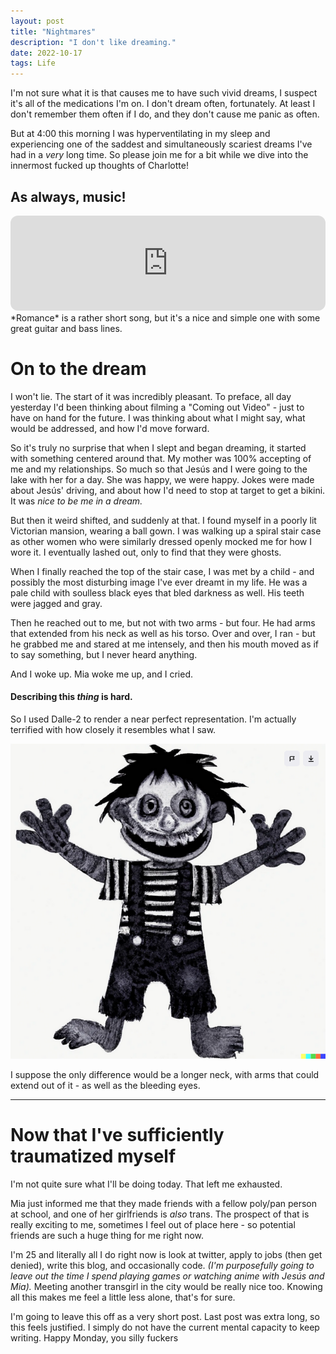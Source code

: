 ```yaml
---
layout: post
title: "Nightmares"
description: "I don't like dreaming."
date: 2022-10-17
tags: Life
---
```


I'm not sure what it is that causes me to have such vivid dreams, I suspect it's all of the medications I'm on. I don't dream often, fortunately. At least I don't remember them often if I do, and they don't cause me panic as often. 

But at 4:00 this morning I was hyperventilating in my sleep and experiencing one of the saddest and simultaneously scariest dreams I've had in a *very* long time. So please join me for a bit while we dive into the innermost fucked up thoughts of Charlotte!

## As always, music!

<iframe style="border-radius:12px" src="https://open.spotify.com/embed/track/1dr9fQuYZ6NtGuVqdMOTw1?utm_source=generator" width="100%" height="152" frameBorder="0" allowfullscreen="" allow="autoplay; clipboard-write; encrypted-media; fullscreen; picture-in-picture" loading="lazy"></iframe>
*Romance* is a rather short song, but it's a nice and simple one with some great guitar and bass lines.


# On to the dream

I won't lie. The start of it was incredibly pleasant. To preface, all day yesterday I'd been thinking about filming a "Coming out Video" - just to have on hand for the future. I was thinking about what I might say, what would be addressed, and how I'd move forward. 

So it's truly no surprise that when I slept and began dreaming, it started with something centered around that. My mother was 100% accepting of me and my relationships. So much so that Jesús and I were going to the lake with her for a day. She was happy, we were happy. Jokes were made about Jesús' driving, and about how I'd need to stop at target to get a bikini. It was *nice to be me in a dream.*

But then it weird shifted, and suddenly at that. I found myself in a poorly lit Victorian mansion, wearing a ball gown. I was walking up a spiral stair case as other women who were similarly dressed openly mocked me for how I wore it. I eventually lashed out, only to find that they were ghosts. 

When I finally reached the top of the stair case, I was met by a child - and possibly the most disturbing image I've ever dreamt in my life. He was a pale child with soulless black eyes that bled darkness as well. His teeth were jagged and gray. 

Then he reached out to me, but not with two arms - but four. He had arms that extended from his neck as well as his torso. Over and over, I ran - but he grabbed me and stared at me intensely, and then his mouth moved as if to say something, but I never heard anything.

And I woke up. Mia woke me up, and I cried.

#### Describing this *thing* is hard.

So I used Dalle-2 to render a near perfect representation. I'm actually terrified with how closely it resembles what I saw.

![](/img/22-10-17-nightmare/Pasted%20image%2020221017094203.png)

I suppose the only difference would be a longer neck, with arms that could extend out of it - as well as the bleeding eyes. 

<hr>


# Now that I've sufficiently traumatized myself

I'm not quite sure what I'll be doing today. That left me exhausted. 

Mia just informed me that they made friends with a fellow poly/pan person at school, and one of her girlfriends is *also* trans. The prospect of that is really exciting to me, sometimes I feel out of place here - so potential friends are such a huge thing for me right now.

I'm 25 and literally all I do right now is look at twitter, apply to jobs (then get denied), write this blog, and occasionally code. *(I'm purposefully going to leave out the time I spend playing games or watching anime with Jesús and Mia).* Meeting another transgirl in the city would be really nice too. Knowing all this makes me feel a little less alone, that's for sure.

I'm going to leave this off as a very short post. Last post was extra long, so this feels justified. I simply do not have the current mental capacity to keep writing. Happy Monday, you silly fuckers